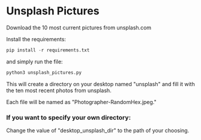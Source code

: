 # Unsplash Pictures

Download the 10 most current pictures from unsplash.com

Install the requirements:  

```python
pip install -r requirements.txt
```

and simply run the file:

```python
python3 unsplash_pictures.py
```

This will create a directory on your desktop named "unsplash" and fill it with the ten most recent photos from unsplash. 

Each file will be named as "Photographer-RandomHex.jpeg."

### If you want to specify your own directory:

Change the value of "desktop_unsplash_dir" to the path of your choosing. 